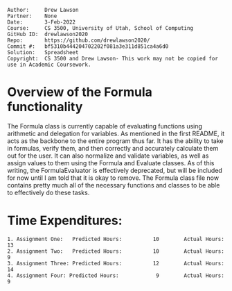 ```
Author:     Drew Lawson
Partner:    None
Date:       3-Feb-2022
Course:     CS 3500, University of Utah, School of Computing
GitHub ID:  drewlawson2020
Repo:       https://github.com/drewlawson2020/
Commit #:   bf5310b444204702202f081a3e311d851ca4a6d0
Solution:   Spreadsheet
Copyright:  CS 3500 and Drew Lawson- This work may not be copied for use in Academic Coursework.
```

# Overview of the Formula functionality

The Formula class is currently capable of evaluating functions using arithmetic and delegation for variables. As mentioned in the first
README, it acts as the backbone to the entire program thus far. 
It has the ability to take in formulas, verify them, and then correctly and accurately calculate them out for the user. It can also normalize and validate variables, as well
as assign values to them using the Formula and Evaluate classes. As of this writing, the FormulaEvaluator is effectively deprecated, but 
will be included for now until I am told that it is okay to remove. The Formula class file now contains pretty much all of the necessary functions and classes
to be able to effectively do these tasks.

# Time Expenditures:

    1. Assignment One:   Predicted Hours:          10        Actual Hours:       13
    2. Assignment Two:   Predicted Hours:          10        Actual Hours:       9
    3. Assignment Three: Predicted Hours:          12        Actual Hours:       14
    4. Assignment Four: Predicted Hours:            9        Actual Hours:        9


